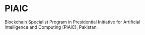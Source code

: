 # PIAIC
Blockchain Specialist Program in Presidential Initiative for Artificial Intelligence and Computing (PIAIC), Pakistan.